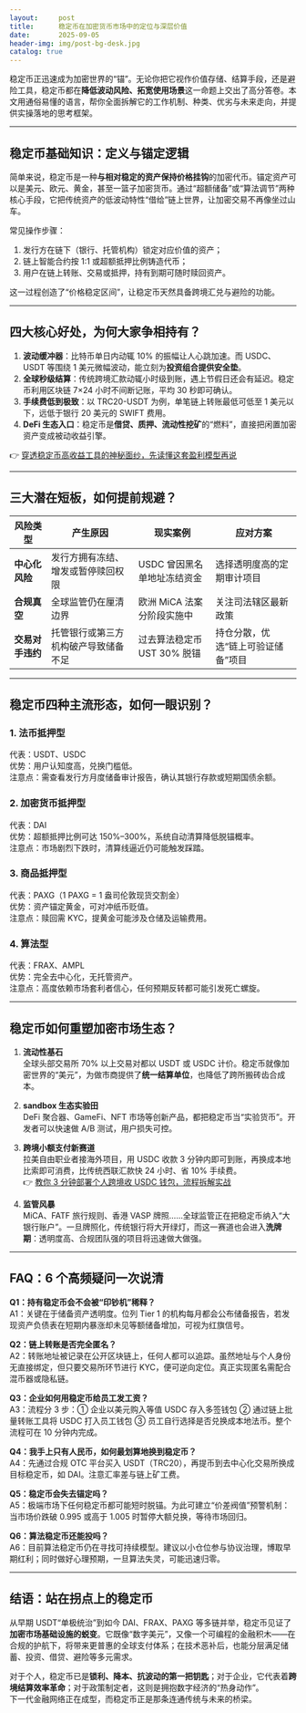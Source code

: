 ```yaml
---
layout:     post
title:      稳定币在加密货币市场中的定位与深层价值
date:       2025-09-05
header-img: img/post-bg-desk.jpg
catalog: true
---
```


稳定币正迅速成为加密世界的“锚”。无论你把它视作价值存储、结算手段，还是避险工具，稳定币都在**降低波动风险、拓宽使用场景**这一命题上交出了高分答卷。本文用通俗易懂的语言，帮你全面拆解它的工作机制、种类、优劣与未来走向，并提供实操落地的思考框架。

---

## 稳定币基础知识：定义与锚定逻辑

简单来说，稳定币是一种**与相对稳定的资产保持价格挂钩**的加密代币。锚定资产可以是美元、欧元、黄金，甚至一篮子加密货币。通过“超额储备”或“算法调节”两种核心手段，它把传统资产的低波动特性“借给”链上世界，让加密交易不再像坐过山车。

常见操作步骤：  
1. 发行方在链下（银行、托管机构）锁定对应价值的资产；  
2. 链上智能合约按 1:1 或超额抵押比例铸造代币；  
3. 用户在链上转账、交易或抵押，持有到期可随时赎回资产。  

这一过程创造了“价格稳定区间”，让稳定币天然具备跨境汇兑与避险的功能。

---

## 四大核心好处，为何大家争相持有？

1. **波动缓冲器**：比特币单日内动辄 10% 的振幅让人心跳加速。而 USDC、USDT 等围绕 1 美元微幅波动，能立刻为**投资组合提供安全垫**。  
2. **全球秒级结算**：传统跨境汇款动辄小时级到账，遇上节假日还会有延迟。稳定币利用区块链 7×24 小时不间断记账，平均 30 秒即可确认。  
3. **手续费低到极致**：以 TRC20-USDT 为例，单笔链上转账最低可低至 1 美元以下，远低于银行 20 美元的 SWIFT 费用。  
4. **DeFi 生态入口**：稳定币是**借贷、质押、流动性挖矿**的“燃料”，直接把闲置加密资产变成被动收益引擎。

👉 [穿透稳定币高收益工具的神秘面纱，先读懂这套盈利模型再说](https://okxdog.com/)

---

## 三大潜在短板，如何提前规避？

| 风险类型        | 产生原因                                   | 现实案例                         | 应对方案 |
|-----------------|--------------------------------------------|----------------------------------|----------|
| **中心化风险**   | 发行方拥有冻结、增发或暂停赎回权限         | USDC 曾因黑名单地址冻结资金       | 选择透明度高的定期审计项目 |
| **合规真空**     | 全球监管仍在厘清边界                       | 欧洲 MiCA 法案分阶段实施中        | 关注司法辖区最新政策 |
| **交易对手违约** | 托管银行或第三方机构破产导致储备不足       | 过去算法稳定币 UST 30% 脱锚     | 持仓分散，优选“链上可验证储备”项目 |

---

## 稳定币四种主流形态，如何一眼识别？

### 1. 法币抵押型  
代表：USDT、USDC  
优势：用户认知度高，兑换门槛低。  
注意点：需查看发行方月度储备审计报告，确认其银行存款或短期国债余额。

### 2. 加密货币抵押型  
代表：DAI  
优势：超额抵押比例可达 150%–300%，系统自动清算降低脱锚概率。  
注意点：市场剧烈下跌时，清算线逼近仍可能触发踩踏。

### 3. 商品抵押型  
代表：PAXG（1 PAXG = 1 盎司伦敦现货交割金）  
优势：资产锚定黄金，可对冲纸币贬值。  
注意点：赎回需 KYC，提黄金可能涉及仓储及运输费用。

### 4. 算法型  
代表：FRAX、AMPL  
优势：完全去中心化，无托管资产。  
注意点：高度依赖市场套利者信心，任何预期反转都可能引发死亡螺旋。

---

## 稳定币如何重塑加密市场生态？

1. **流动性基石**  
   全球头部交易所 70% 以上交易对都以 USDT 或 USDC 计价。稳定币就像加密世界的“美元”，为做市商提供了**统一结算单位**，也降低了跨所搬砖齿合成本。

2. **sandbox 生态实验田**  
   DeFi 聚合器、GameFi、NFT 市场等创新产品，都把稳定币当“实验货币”。开发者可以快速做 A/B 测试，用户损失可控。

3. **跨境小额支付新赛道**  
   拉美自由职业者接海外项目，用 USDC 收款 3 分钟内即可到账，再换成本地比索即可消费，比传统西联汇款快 24 小时、省 10% 手续费。  
   👉 [教你 3 分钟部署个人跨境收 USDC 钱包，流程拆解实战](https://okxdog.com/)

4. **监管风暴**  
   MiCA、FATF 旅行规则、香港 VASP 牌照……全球监管正在把稳定币纳入“大银行账户”。一旦牌照化，传统银行将大开绿灯，而这一赛道也会进入**洗牌期**：透明度高、合规团队强的项目将迅速做大做强。

---

## FAQ：6 个高频疑问一次说清

**Q1：持有稳定币会不会被“印钞机”稀释？**  
A1：关键在于储备资产透明度。位列 Tier 1 的机构每月都会公布储备报告，若发现资产负债表在短期内暴涨却未见等额储备增加，可视为红旗信号。

**Q2：链上转账是否完全匿名？**  
A2：转账地址被记录在公开区块链上，任何人都可以追踪。虽然地址与个人身份无直接绑定，但只要交易所环节进行 KYC，便可逆向定位。真正实现匿名需配合混币器或隐私链。

**Q3：企业如何用稳定币给员工发工资？**  
A3：流程分 3 步：① 企业以美元购入等值 USDC 存入多签钱包 ② 通过链上批量转账工具将 USDC 打入员工钱包 ③ 员工自行选择是否兑换成本地法币。整个流程可在 10 分钟内完成。

**Q4：我手上只有人民币，如何最划算地换到稳定币？**  
A4：先通过合规 OTC 平台买入 USDT（TRC20），再提币到去中心化交易所换成目标稳定币，如 DAI。注意汇率差与链上矿工费。

**Q5：稳定币会失去锚定吗？**  
A5：极端市场下任何稳定币都可能短时脱锚。为此可建立“价差阀值”预警机制：当市场价跌破 0.995 或高于 1.005 时暂停大额兑换，等待市场回归。

**Q6：算法稳定币还能投吗？**  
A6：目前算法稳定币仍在寻找可持续模型。建议以小仓位参与协议治理，博取早期红利；同时做好心理预期，一旦算法失灵，可能迅速归零。

---

## 结语：站在拐点上的稳定币

从早期 USDT“单极统治”到如今 DAI、FRAX、PAXG 等多链并举，稳定币见证了**加密市场基础设施的蜕变**。它既像“数字美元”，又像一个可编程的金融积木——在合规的护航下，将带来更普惠的全球支付体系；在技术恶补后，也能分层满足储蓄、投资、借贷、避险等多元需求。

对于个人，稳定币已是**锁利、降本、抗波动的第一把钥匙**；对于企业，它代表着**跨境结算效率革命**；对于政策制定者，这则是拥抱数字经济的“热身动作”。  
下一代金融网络正在成型，而稳定币正是那条连通传统与未来的桥梁。